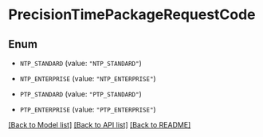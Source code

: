 # PrecisionTimePackageRequestCode

## Enum


* `NTP_STANDARD` (value: `"NTP_STANDARD"`)

* `NTP_ENTERPRISE` (value: `"NTP_ENTERPRISE"`)

* `PTP_STANDARD` (value: `"PTP_STANDARD"`)

* `PTP_ENTERPRISE` (value: `"PTP_ENTERPRISE"`)


[[Back to Model list]](../README.md#documentation-for-models) [[Back to API list]](../README.md#documentation-for-api-endpoints) [[Back to README]](../README.md)


